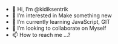 - 👋 Hi, I’m @kidiksentrik
- 👀 I’m interested in Make something new
- 🌱 I’m currently learning JavaScript, GIT
- 💞️ I’m looking to collaborate on Myself
- 📫 How to reach me ...?

<!---
kidiksentrik/kidiksentrik is a ✨ special ✨ repository because its `README.md` (this file) appears on your GitHub profile.
You can click the Preview link to take a look at your changes.
--->
